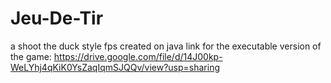 # Jeu-De-Tir
a shoot the duck style fps created on java
<bi>
link for the executable version of the game:
<bi>
https://drive.google.com/file/d/14J00kp-WeLYhj4qKiK0YsZaqIqmSJQQv/view?usp=sharing
